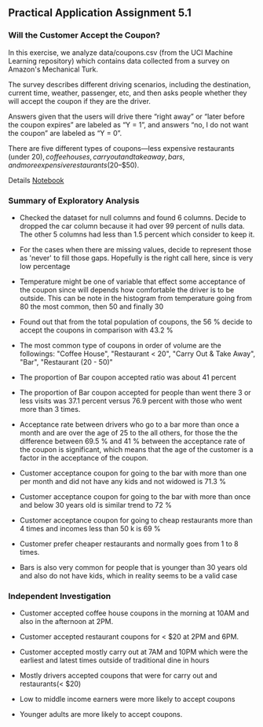 ## Practical Application Assignment 5.1

### Will the Customer Accept the Coupon?

In this exercise, we analyze data/coupons.csv (from the UCI Machine Learning repository) which contains data collected from a survey
on Amazon's Mechanical Turk.  

The survey describes different driving scenarios, including the destination, current time, weather, passenger, etc, and then asks people 
whether they will accept the coupon if they are the driver. 

Answers given that the users will drive there “right away” or “later before the coupon expires” are labeled as “Y = 1”, 
and answers “no, I do not want the coupon” are labeled as “Y = 0”. 

There are five different types of coupons—less expensive restaurants (under $20), coffee houses, carry out and take away, bars,
and more expensive restaurants ($20–$50).

Details [Notebook](./Mauricio_prompt.ipynb)

### Summary of Exploratory Analysis 

- Checked the dataset for null columns and found 6 columns. Decide to dropped the car column because it had over 99 percent of nulls data. 
  The other 5 columns had less than 1.5 percent which consider to keep it. 

- For the cases when there are missing values, decide to represent those as 'never' to fill those gaps. Hopefully is the right call here, since is very low percentage

- Temperature might be one of variable that effect some acceptance of the coupon since will depends how comfortable the driver is to be outside. 
  This can be note in the histogram from temperature going from 80 the most common, then 50 and finally 30

- Found out that from the total population of coupons, the 56 % decide to accept the coupons in comparison with 43.2 % 

- The most common type of coupons in order of volume are the followings: "Coffee House", "Restaurant < 20", "Carry Out & Take Away", "Bar", "Restaurant (20 - 50)"

- The proportion of Bar coupon accepted ratio was about 41 percent

- The proportion of Bar coupon accepted for people than went there 3 or less visits was 37.1 percent versus 76.9 percent with those who went more than 3 times.

- Acceptance rate between drivers who go to a bar more than once a month and are over the age of 25 to the all others, 
  for those the the difference between 69.5 % and 41 % between the acceptance rate of the coupon is significant, 
  which means that the age of the customer is a factor in the acceptance of the coupon.

- Customer acceptance coupon for going to the bar with more than one per month and did not have any kids and not widowed is 71.3 %

- Customer acceptance coupon for going to the bar with more than once and below 30 years old is similar trend to 72 %

- Customer acceptance coupon for going to cheap restaurants more than 4 times and incomes less than 50 k is 69 %
    
- Customer prefer cheaper restaurants and normally goes from 1 to 8 times.

- Bars is also very common for people that is younger than 30 years old and also do not have kids, which in reality seems to be a valid case

### Independent Investigation

- Customer accepted coffee house coupons in the morning at 10AM and also in the afternoon at 2PM.

- Customer accepted restaurant coupons for < $20 at 2PM and 6PM.

- Customer accepted mostly carry out at 7AM and 10PM which were the earliest and latest times outside of traditional dine in hours

- Mostly drivers accepted coupons that were for carry out and restaurants(< $20)

- Low to middle income earners were more likely to accept coupons

- Younger adults are more likely to accept coupons.